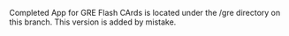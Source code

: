 Completed App for GRE Flash CArds is located under the /gre directory on this branch. This version is added by mistake. 
